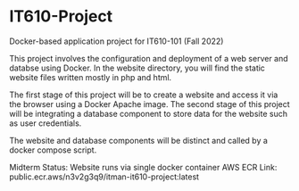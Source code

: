 # IT610-Project
Docker-based application project for IT610-101 (Fall 2022)

This project involves the configuration and deployment of a web server and databse using Docker.
In the website directory, you will find the static website files written mostly in php and html.

The first stage of this project will be to create a website and access it via the browser using a Docker Apache image.
The second stage of this project will be integrating a database component to store data for the website such as user credentials.

The website and database components will be distinct and called by a docker compose script.

Midterm Status:
Website runs via single docker container
AWS ECR Link: public.ecr.aws/n3v2g3q9/itman-it610-project:latest

